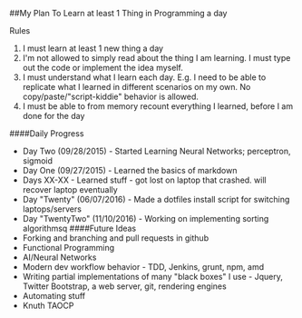 ##My Plan To Learn at least 1 Thing in Programming a day

Rules

1. I must learn at least 1 new thing a day
2. I'm not allowed to simply read about the thing I am learning. I must type out the code or implement the idea myself.
3. I must understand what I learn each day. E.g. I need to be able to replicate what I learned in different scenarios on my own. No copy/paste/"script-kiddie" behavior is allowed.
4. I must be able to from memory recount everything I learned, before I am done for the day

####Daily Progress
* Day Two (09/28/2015) - Started Learning Neural Networks; perceptron, sigmoid
* Day One (09/27/2015) - Learned the basics of markdown
* Days XX-XX - Learned stuff - got lost on laptop that crashed. will recover laptop eventually
* Day "Twenty" (06/07/2016) - Made a dotfiles install script for switching laptops/servers
* Day "TwentyTwo" (11/10/2016) - Working on implementing sorting algorithmsq
####Future Ideas
* Forking and branching and pull requests in github
* Functional Programming
* AI/Neural Networks
* Modern dev workflow behavior - TDD, Jenkins, grunt,  npm, amd
* Writing partial implementations of many "black boxes" I use - Jquery, Twitter Bootstrap, a web server, git, rendering engines
* Automating stuff
* Knuth TAOCP
